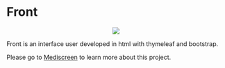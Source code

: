 # Front

<p align="center">
  <img src=https://user-images.githubusercontent.com/95872501/224155098-59ee106a-10cd-4189-a830-e957db28003c.png>
</p>

Front is an interface user developed in html with thymeleaf and bootstrap.

Please go to [Mediscreen](https://github.com/HashTucE/Mediscreen.git) to learn more about this project.
